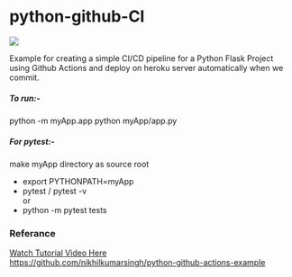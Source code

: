 # python-github-CI
![](https://github.com/Nafisur21/python-github-CI/workflows/Python%20application/badge.svg)

Example for creating a simple CI/CD pipeline for a Python Flask Project using Github Actions and deploy on heroku server 
automatically when we commit.<br>
##### To run:-
python -m myApp.app
python myApp/app.py
##### For pytest:-
make myApp directory as source root
- export PYTHONPATH=myApp
- pytest / pytest -v <br>
or
- python -m pytest tests

### Referance
[Watch Tutorial Video Here](https://youtu.be/WTofttoD2xg)<br>
https://github.com/nikhilkumarsingh/python-github-actions-example